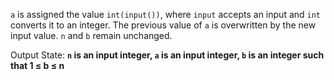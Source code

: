 `a` is assigned the value `int(input())`, where `input` accepts an input and `int` converts it to an integer. The previous value of `a` is overwritten by the new input value. `n` and `b` remain unchanged.

Output State: **`n` is an input integer, `a` is an input integer, `b` is an integer such that 1 ≤ b ≤ n**